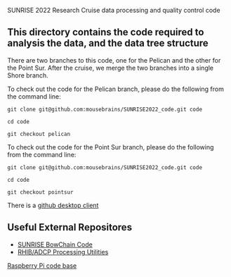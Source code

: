  SUNRISE 2022 Research Cruise data processing and quality control code

## This directory contains the code required to analysis the data, and the data tree structure

There are two branches to this code, one for the Pelican and the other for the Point Sur. After the cruise, we merge the two branches into a single Shore branch. 

To check out the code for the Pelican branch, please do the following from the command line:

`git clone git@github.com:mousebrains/SUNRISE2022_code.git code`

`cd code`

`git checkout pelican`

To check out the code for the Point Sur branch, please do the following from the command line:

`git clone git@github.com:mousebrains/SUNRISE2022_code.git code`

`cd code`

`git checkout pointsur`

There is a [github desktop client](https://desktop.github.com)

## Useful External Repositores

- [SUNRISE BowChain Code](https://github.com/dswinters/BowChain/tree/SUNRISE_2021)
- [RHIB/ADCP Processing Utilities](https://github.com/dswinters/ocean-tools)

[Raspberry Pi code base](https://github.com/mousebrains/SUNRISE2022)


